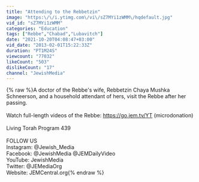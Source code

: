 ```yaml
---
title: "Attending to the Rebbetzin"
image: "https:\/\/i.ytimg.com\/vi\/sZ7MYi1zWMM\/hqdefault.jpg"
vid_id: "sZ7MYi1zWMM"
categories: "Education"
tags: ["Rebbe","Chabad","Lubavitch"]
date: "2021-10-20T04:08:47+03:00"
vid_date: "2013-02-01T15:22:33Z"
duration: "PT1M24S"
viewcount: "77032"
likeCount: "503"
dislikeCount: "17"
channel: "JewishMedia"
---
```

{% raw %}A doctor of the Rebbe's wife, Rebbetzin Chaya Mushka Schneerson, and a household attendant of hers, visit the Rebbe after her passing.<br /><br />Watch full-length videos of the Rebbe: <a rel="nofollow" target="blank" href="https://go.jem.tv/YT">https://go.jem.tv/YT</a> (microdonation)<br /><br />Living Torah Program 439<br /><br />FOLLOW US <br />Instagram: @Jewish_Media <br />Facebook: @JewishMedia @JEMDailyVideo <br />YouTube: JewishMedia <br />Twitter: @JEMediaOrg <br />Website: JEMCentral.org{% endraw %}
